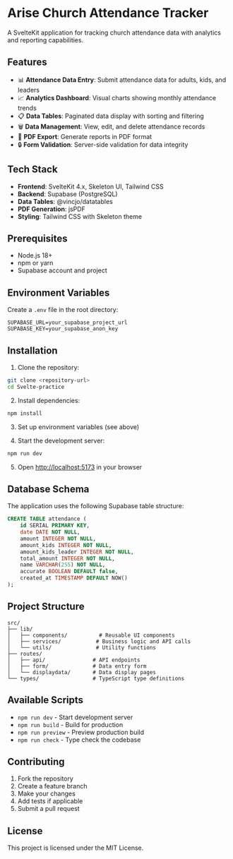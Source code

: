 # Arise Church Attendance Tracker

A SvelteKit application for tracking church attendance data with analytics and reporting capabilities.

## Features

- 📊 **Attendance Data Entry**: Submit attendance data for adults, kids, and leaders
- 📈 **Analytics Dashboard**: Visual charts showing monthly attendance trends
- 📋 **Data Tables**: Paginated data display with sorting and filtering
- 🗑️ **Data Management**: View, edit, and delete attendance records
- 📄 **PDF Export**: Generate reports in PDF format
- 🔒 **Form Validation**: Server-side validation for data integrity

## Tech Stack

- **Frontend**: SvelteKit 4.x, Skeleton UI, Tailwind CSS
- **Backend**: Supabase (PostgreSQL)
- **Data Tables**: @vincjo/datatables
- **PDF Generation**: jsPDF
- **Styling**: Tailwind CSS with Skeleton theme

## Prerequisites

- Node.js 18+ 
- npm or yarn
- Supabase account and project

## Environment Variables

Create a `.env` file in the root directory:

```env
SUPABASE_URL=your_supabase_project_url
SUPABASE_KEY=your_supabase_anon_key
```

## Installation

1. Clone the repository:
```bash
git clone <repository-url>
cd Svelte-practice
```

2. Install dependencies:
```bash
npm install
```

3. Set up environment variables (see above)

4. Start the development server:
```bash
npm run dev
```

5. Open [http://localhost:5173](http://localhost:5173) in your browser

## Database Schema

The application uses the following Supabase table structure:

```sql
CREATE TABLE attendance (
    id SERIAL PRIMARY KEY,
    date DATE NOT NULL,
    amount INTEGER NOT NULL,
    amount_kids INTEGER NOT NULL,
    amount_kids_leader INTEGER NOT NULL,
    total_amount INTEGER NOT NULL,
    name VARCHAR(255) NOT NULL,
    accurate BOOLEAN DEFAULT false,
    created_at TIMESTAMP DEFAULT NOW()
);
```

## Project Structure

```
src/
├── lib/
│   ├── components/          # Reusable UI components
│   ├── services/           # Business logic and API calls
│   └── utils/              # Utility functions
├── routes/
│   ├── api/               # API endpoints
│   ├── form/              # Data entry form
│   └── displaydata/       # Data display pages
└── types/                 # TypeScript type definitions
```

## Available Scripts

- `npm run dev` - Start development server
- `npm run build` - Build for production
- `npm run preview` - Preview production build
- `npm run check` - Type check the codebase

## Contributing

1. Fork the repository
2. Create a feature branch
3. Make your changes
4. Add tests if applicable
5. Submit a pull request

## License

This project is licensed under the MIT License.
